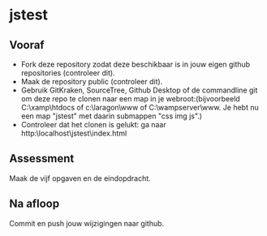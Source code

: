 # jstest

## Vooraf
- Fork deze repository zodat deze beschikbaar is in jouw eigen github repositories (controleer dit).
- Maak de repository public (controleer dit).
- Gebruik GitKraken, SourceTree, Github Desktop of de commandline git om deze repo te clonen naar een map in je webroot:(bijvoorbeeld C:\xamp\htdocs of c:\laragon\www of C:\wampserver\www. Je hebt nu een map "jstest" met daarin submappen "css img js".)
- Controleer dat het clonen is gelukt: ga naar http:\\localhost\jstest\index.html

## Assessment
Maak de vijf opgaven en de eindopdracht.

## Na afloop
Commit en push jouw wijzigingen naar github.
